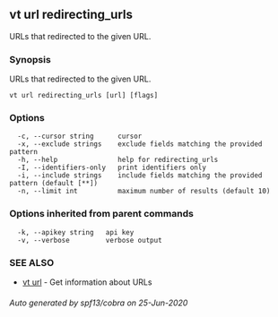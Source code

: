## vt url redirecting_urls

URLs that redirected to the given URL.

### Synopsis

URLs that redirected to the given URL.

```
vt url redirecting_urls [url] [flags]
```

### Options

```
  -c, --cursor string      cursor
  -x, --exclude strings    exclude fields matching the provided pattern
  -h, --help               help for redirecting_urls
  -I, --identifiers-only   print identifiers only
  -i, --include strings    include fields matching the provided pattern (default [**])
  -n, --limit int          maximum number of results (default 10)
```

### Options inherited from parent commands

```
  -k, --apikey string   api key
  -v, --verbose         verbose output
```

### SEE ALSO

* [vt url](vt_url.md)	 - Get information about URLs

###### Auto generated by spf13/cobra on 25-Jun-2020
